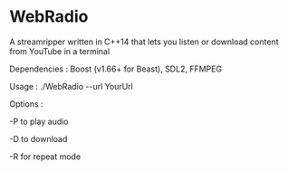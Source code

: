 # WebRadio

A streamripper written in C++14 that lets you listen or download content from YouTube in a terminal 

Dependencies : Boost (v1.66+ for Beast), SDL2, FFMPEG

Usage : ./WebRadio --url YourUrl

Options : 

-P to play audio

-D to download

-R for repeat mode
